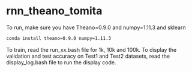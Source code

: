 # rnn_theano_tomita

To run, make sure you have Theano=0.9.0 and numpy=1.11.3 and sklearn

```bash
conda install theano=0.9.0 numpy=1.11.3
```

To train, read the run_xx.bash file for 1k, 10k and 100k.
To display the validation and test accuracy on Test1 and Test2 datasets, 
   read the display_log.bash file to run the display code.

